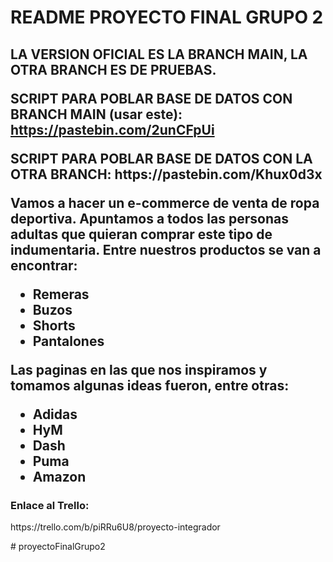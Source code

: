 <h1>README PROYECTO FINAL GRUPO 2<h2>
  <p>
  LA VERSION OFICIAL ES LA BRANCH MAIN, LA OTRA BRANCH ES DE PRUEBAS.
 
SCRIPT PARA POBLAR BASE DE DATOS CON BRANCH MAIN (usar este):
https://pastebin.com/2unCFpUi
   </p>
  <p>
SCRIPT PARA POBLAR BASE DE DATOS CON LA OTRA BRANCH:
https://pastebin.com/Khux0d3x
    </p>
  
  

<p>
Vamos a hacer un e-commerce de venta de ropa deportiva. Apuntamos a todos las personas adultas que quieran comprar este tipo de indumentaria. Entre nuestros productos se van a encontrar:
</p>
<ul>
  <li>Remeras</li>
  <li>Buzos</li>
  <li>Shorts</li>
  <li>Pantalones</li>
</ul>

<p>
Las paginas en las que nos inspiramos y tomamos algunas ideas fueron, entre otras:
</p>
<ul>
  <li>Adidas</li>
  <li>HyM</li>
  <li>Dash</li>
  <li>Puma</li>
  <li>Amazon</li>
</ul>

<h3>Enlace al Trello:</h3>
<p>https://trello.com/b/piRRu6U8/proyecto-integrador</p>
#   p r o y e c t o F i n a l G r u p o 2 
 
 

